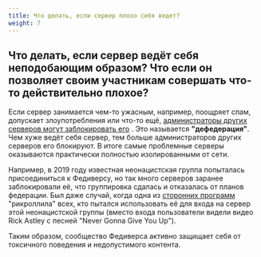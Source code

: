 ```yaml
---
title: Что делать, если сервер плохо себя ведет?
weight: 7
---
```


## Что делать, если сервер ведёт себя неподобающим образом? Что если он позволяет своим участникам совершать что-то действительно плохое?

Если сервер занимается чем-то ужасным, например, поощряет спам, допускает злоупотребления или что-то ещё, [администраторы других серверов могут заблокировать его]() <!-- todo: добавить ссылку -->. Это называется **"дефедерация"**. Чем хуже ведёт себя сервер, тем больше администраторов других серверов его блокируют. В итоге самые проблемные серверы оказываются практически полностью изолированными от сети.

Например, в 2019 году известная неонацистская группа попыталась присоединиться к Федиверсу, но так много серверов заранее заблокировали её, что группировка сдалась и отказалась от планов федерации. Был даже случай, когда одна из [сторонних программ](/quick-start/choose-an-app) "рикроллила" всех, кто пытался использовать её для входа на сервер этой неонацистской группы (вместо входа пользователи видели видео Rick Astley с песней "Never Gonna Give You Up"). 

Таким образом, сообщество Федиверса активно защищает себя от токсичного поведения и недопустимого контента.